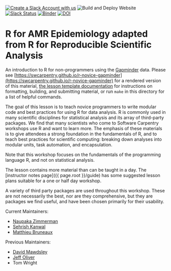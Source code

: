 [![Create a Slack Account with us](https://img.shields.io/badge/Create_Slack_Account-The_Carpentries-071159.svg)](https://slack-invite.carpentries.org/)
![Build and Deploy Website](https://github.com/swcarpentry/r-novice-gapminder/workflows/Build%20and%20Deploy%20Website/badge.svg)
[![Slack Status](https://img.shields.io/badge/Slack_Channel-swc--r--gapminder-E01563.svg)](https://carpentries.slack.com/messages/C9Y0M3YKG)
[![Binder](https://mybinder.org/badge_logo.svg)](https://mybinder.org/v2/gh/swcarpentry/r-novice-gapminder/binder?urlpath=rstudio)
[![DOI](https://zenodo.org/badge/DOI/10.5281/zenodo.3265164.svg)](https://doi.org/10.5281/zenodo.3265164)

# R for AMR Epidemiology adapted from R for Reproducible Scientific Analysis

An introduction to R for non-programmers using the [Gapminder][gapminder] data.
Please see [https://swcarpentry.github.io/r-novice-gapminder](https://swcarpentry.github.io/r-novice-gapminder) for a rendered version of this material,
[the lesson template documentation][lesson-example]
for instructions on formatting, building, and submitting material,
or run `make` in this directory for a list of helpful commands.

The goal of this lesson is to teach novice programmers to write modular code
and best practices for using R for data analysis. R is commonly used in many
scientific disciplines for statistical analysis and its array of third-party
packages. We find that many scientists who come to Software Carpentry workshops
use R and want to learn more. The emphasis of these materials is to give
attendees a strong foundation in the fundamentals of R, and to teach best
practices for scientific computing: breaking down analyses into modular units,
task automation, and encapsulation.

Note that this workshop focuses on the fundamentals of the programming
language R, and not on statistical analysis.

The lesson contains more material than can be taught in a day.  The [instructor notes page]({{ page.root }}/guide) has some suggested lesson plans suitable for a one or half day workshop.

A variety of third party packages are used throughout this workshop. These
are not necessarily the best, nor are they comprehensive, but they are
packages we find useful, and have been chosen primarily for their
usability.

Current Maintainers:

- [Naupaka Zimmerman][zimmerman_naupaka]
- [Sehrish Kanwal](https://github.com/skanwal)
- [Matthieu Bruneaux](https://github.com/matthieu-bruneaux)

Previous Maintainers:

- [David Mawdsley][mawdsley_david]
- [Jeff Oliver][oliver_jeffrey]
- Tom Wright

[gapminder]: https://www.gapminder.org/
[lesson-example]: https://carpentries.github.io/lesson-example
[zimmerman_naupaka]: https://carpentries.org/maintainers/#naupaka
[mawdsley_david]: https://carpentries.org/maintainers/#mawds
[oliver_jeffrey]: https://carpentries.org/maintainers/#jcoliver



